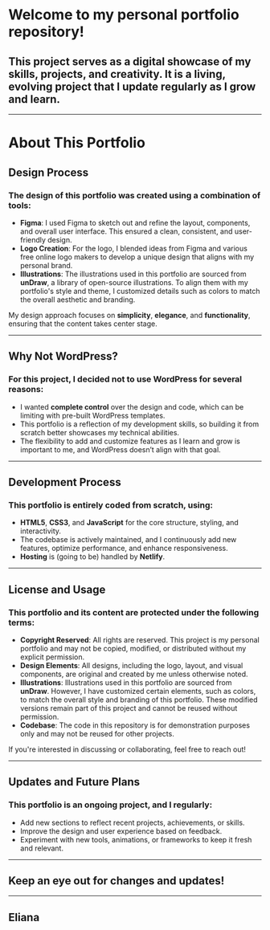 # Welcome to my personal portfolio repository!

## This project serves as a digital showcase of my skills, projects, and creativity. It is a living, evolving project that I update regularly as I grow and learn.

---

# About This Portfolio

## Design Process

### The design of this portfolio was created using a combination of tools:

- **Figma**: I used Figma to sketch out and refine the layout, components, and overall user interface. This ensured a clean, consistent, and user-friendly design.
- **Logo Creation**: For the logo, I blended ideas from Figma and various free online logo makers to develop a unique design that aligns with my personal brand.
- **Illustrations**: The illustrations used in this portfolio are sourced from **unDraw**, a library of open-source illustrations. To align them with my portfolio's style and theme, I customized details such as colors to match the overall aesthetic and branding.

My design approach focuses on **simplicity**, **elegance**, and **functionality**, ensuring that the content takes center stage.

---

## Why Not WordPress?

### For this project, I decided not to use WordPress for several reasons:

- I wanted **complete control** over the design and code, which can be limiting with pre-built WordPress templates.
- This portfolio is a reflection of my development skills, so building it from scratch better showcases my technical abilities.
- The flexibility to add and customize features as I learn and grow is important to me, and WordPress doesn’t align with that goal.

---

## Development Process

### This portfolio is entirely coded from scratch, using:

- **HTML5**, **CSS3**, and **JavaScript** for the core structure, styling, and interactivity.
- The codebase is actively maintained, and I continuously add new features, optimize performance, and enhance responsiveness.
- **Hosting** is (going to be) handled by **Netlify**.

---

## License and Usage

### This portfolio and its content are protected under the following terms:

- **Copyright Reserved**: All rights are reserved. This project is my personal portfolio and may not be copied, modified, or distributed without my explicit permission.
- **Design Elements**: All designs, including the logo, layout, and visual components, are original and created by me unless otherwise noted.
- **Illustrations**: Illustrations used in this portfolio are sourced from **unDraw**. However, I have customized certain elements, such as colors, to match the overall style and branding of this portfolio. These modified versions remain part of this project and cannot be reused without permission.
- **Codebase**: The code in this repository is for demonstration purposes only and may not be reused for other projects.

If you're interested in discussing or collaborating, feel free to reach out!

---

## Updates and Future Plans

### This portfolio is an ongoing project, and I regularly:

- Add new sections to reflect recent projects, achievements, or skills.
- Improve the design and user experience based on feedback.
- Experiment with new tools, animations, or frameworks to keep it fresh and relevant.

---

## Keep an eye out for changes and updates!

---

## Eliana

